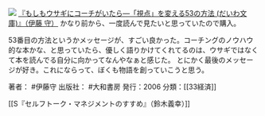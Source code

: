 [![](https://images-fe.ssl-images-amazon.com/images/I/41RC8BA0FTL._SL160_.jpg)](http://www.amazon.co.jp/exec/obidos/ASIN/4479300554/choiyaki81-22/ref=nosim)
[『もしもウサギにコーチがいたら—「視点」を変える53の方法 (だいわ文庫)』（伊藤 守）](http://www.amazon.co.jp/exec/obidos/ASIN/4479300554/choiyaki81-22/ref=nosim)
かなり前から、一度読んで見たいと思っていたので購入。

53番目の方法というかメッセージが、すごい良かった。コーチングのノウハウ的な本かな、と思っていたら、優しく語りかけてくれてるのは、ウサギではなくて本を読んでる自分に向かってなんやなぁと感じた。
とにかく最後のメッセージが好き。これにならって、ぼくも物語を創っていこうと思う。

著者： #伊藤守
出版社： #大和書房
発行：2006
分類：[[33経済]]

[[S『セルフトーク・マネジメントのすすめ』（鈴木義幸）]]